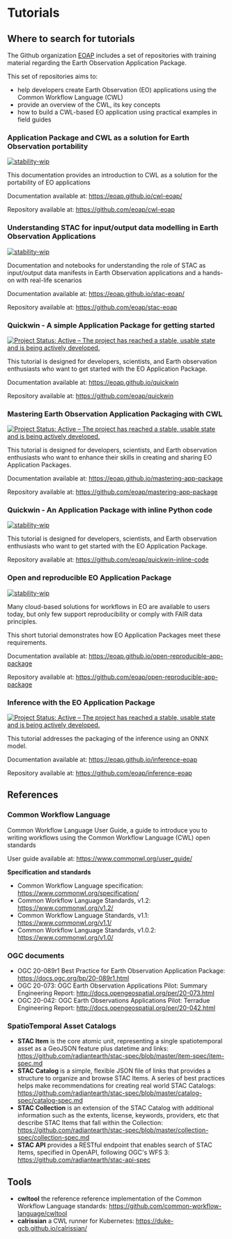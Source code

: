 # Tutorials

## Where to search for tutorials

The Github organization [EOAP](https://github.com/eoap) includes a set of repositories with training material regarding the Earth Observation Application Package.

This set of repositories aims to:

* help developers create Earth Observation (EO) applications using the Common Workflow Language (CWL)
* provide an overview of the CWL, its key concepts
* how to build a CWL-based EO application using practical examples in field guides

### Application Package and CWL as a solution for Earth Observation portability

[![stability-wip](https://img.shields.io/badge/stability-wip-lightgrey.svg)](https://github.com/mkenney/software-guides/blob/master/STABILITY-BADGES.md#work-in-progress)

This documentation provides an introduction to CWL as a solution for the portability of EO applications

Documentation available at: https://eoap.github.io/cwl-eoap/

Repository available at: https://github.com/eoap/cwl-eoap

### Understanding STAC for input/output data modelling in Earth Observation Applications

[![stability-wip](https://img.shields.io/badge/stability-wip-lightgrey.svg)](https://github.com/mkenney/software-guides/blob/master/STABILITY-BADGES.md#work-in-progress)

Documentation and notebooks for understanding the role of STAC as input/output data manifests in Earth Observation applications and a hands-on with real-life scenarios

Documentation available at: https://eoap.github.io/stac-eoap/

Repository available at: https://github.com/eoap/stac-eoap

### Quickwin - A simple Application Package for getting started

[![Project Status: Active – The project has reached a stable, usable state and is being actively developed.](https://www.repostatus.org/badges/latest/active.svg)](https://www.repostatus.org/#active)

This tutorial is designed for developers, scientists, and Earth observation enthusiasts who want to get started with the EO Application Package.

Documentation available at: https://eoap.github.io/quickwin

Repository available at: https://github.com/eoap/quickwin 

### Mastering Earth Observation Application Packaging with CWL

[![Project Status: Active – The project has reached a stable, usable state and is being actively developed.](https://www.repostatus.org/badges/latest/active.svg)](https://www.repostatus.org/#active)


This tutorial is designed for developers, scientists, and Earth observation enthusiasts who want to enhance their skills in creating and sharing EO Application Packages.

Documentation available at: https://eoap.github.io/mastering-app-package

Repository available at: https://github.com/eoap/mastering-app-package

### Quickwin - An Application Package with inline Python code

[![stability-wip](https://img.shields.io/badge/stability-wip-lightgrey.svg)](https://github.com/mkenney/software-guides/blob/master/STABILITY-BADGES.md#work-in-progress)

This tutorial is designed for developers, scientists, and Earth observation enthusiasts who want to get started with the EO Application Package.

Repository available at: https://github.com/eoap/quickwin-inline-code

### Open and reproducible EO Application Package

[![stability-wip](https://img.shields.io/badge/stability-wip-lightgrey.svg)](https://github.com/mkenney/software-guides/blob/master/STABILITY-BADGES.md#work-in-progress)

Many cloud-based solutions for workflows in EO are available to users today, but only few support reproducibility or comply with FAIR data principles. 

This short tutorial demonstrates how EO Application Packages meet these requirements.

Documentation available at: https://eoap.github.io/open-reproducible-app-package

Repository available at: https://github.com/eoap/open-reproducible-app-package

### Inference with the EO Application Package

[![Project Status: Active – The project has reached a stable, usable state and is being actively developed.](https://www.repostatus.org/badges/latest/active.svg)](https://www.repostatus.org/#active)

This tutorial addresses the packaging of the inference using an ONNX model. 

Documentation available at: https://eoap.github.io/inference-eoap

Repository available at: https://github.com/eoap/inference-eoap

## References

### Common Workflow Language

Common Workflow Language User Guide, a guide to introduce you to writing workflows using the Common Workflow Language (CWL) open standards

User guide available at: https://www.commonwl.org/user_guide/

**Specification and standards**

* Common Workflow Language specification: https://www.commonwl.org/specification/
* Common Workflow Language Standards, v1.2: https://www.commonwl.org/v1.2/
* Common Workflow Language Standards, v1.1: https://www.commonwl.org/v1.1/
* Common Workflow Language Standards, v1.0.2: https://www.commonwl.org/v1.0/

### OGC documents

* OGC 20-089r1 Best Practice for Earth Observation Application Package: https://docs.ogc.org/bp/20-089r1.html
* OGC 20-073: OGC Earth Observation Applications Pilot: Summary Engineering Report: http://docs.opengeospatial.org/per/20-073.html
* OGC 20-042: OGC Earth Observations Applications Pilot: Terradue Engineering Report: http://docs.opengeospatial.org/per/20-042.html

### SpatioTemporal Asset Catalogs

* **STAC Item** is the core atomic unit, representing a single spatiotemporal asset as a GeoJSON feature plus datetime and links: https://github.com/radiantearth/stac-spec/blob/master/item-spec/item-spec.md
* **STAC Catalog** is a simple, flexible JSON file of links that provides a structure to organize and browse STAC Items. A series of best practices helps make recommendations for creating real world STAC Catalogs: https://github.com/radiantearth/stac-spec/blob/master/catalog-spec/catalog-spec.md
* **STAC Collection** is an extension of the STAC Catalog with additional information such as the extents, license, keywords, providers, etc that describe STAC Items that fall within the Collection: https://github.com/radiantearth/stac-spec/blob/master/collection-spec/collection-spec.md
* **STAC API** provides a RESTful endpoint that enables search of STAC Items, specified in OpenAPI, following OGC's WFS 3: https://github.com/radiantearth/stac-api-spec

## Tools

* **cwltool** the reference reference implementation of the Common Workflow Language standards: https://github.com/common-workflow-language/cwltool
* **calrissian** a CWL runner for Kubernetes: https://duke-gcb.github.io/calrissian/